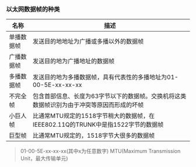### 以太网数据帧的种类 
|名称|描述|
|-|-|
|单播数据帧|发送目的地地址为广播或多播以外的数据帧|
|广播数据帧|发送目的地为广播地址的数据帧|
|多播数据帧|发送目的地为多播数据帧，具有代表性的多播地址为01-00-5E-xx-xx-xx|
不完全帧|包含首部信息、长度为63字节以下的数据帧。交换机将这类数据帧识别为由于冲突等原因而形成的坏帧|
|小巨人帧|比通常MTU规定的1518字节稍大的数据帧，在IEEE802.11Q的TRUNK中是指1522字节的数据帧|
|巨型帧|比通常MTU规定的，1518字节大很多的数据帧|


> 01-00-5E-xx-xx-xx(其中x为任意数字)
> MTU(Maximum Transmission Unit，最大传输单元)